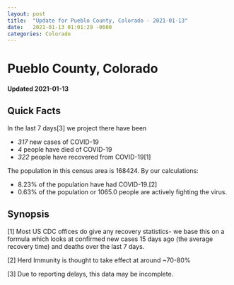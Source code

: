 ```yaml
---
layout: post
title:  "Update for Pueblo County, Colorado - 2021-01-13"
date:   2021-01-13 01:01:29 -0600
categories: Colorado
---
```


# Pueblo County, Colorado
#### Updated 2021-01-13

## Quick Facts

In the last 7 days[3] we project there have been
- *317* new cases of COVID-19
- *4* people have died of COVID-19
- *322* people have recovered from COVID-19[1]

The population in this census area is 168424. By our calculations:
- 8.23% of the population have had COVID-19.[2]
- 0.63% of the population or 1065.0 people are actively fighting the virus.

## Synopsis




[1] Most US CDC offices do give any recovery statistics- we base this on a formula which looks at confirmed new cases
15 days ago (the average recovery time) and deaths over the last 7 days.

[2] Herd Immunity is thought to take effect at around ~70-80%

[3] Due to reporting delays, this data may be incomplete.
 
    